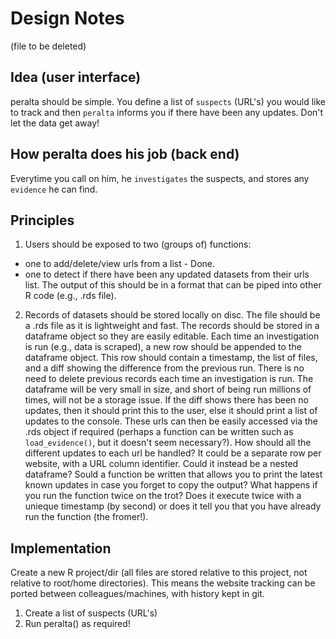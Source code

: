 # Design Notes
(file to be deleted)

## Idea (user interface)
peralta should be simple. You define a list of `suspects` (URL's) you would
like to track and then `peralta` informs you if there have been any updates.
Don't let the data get away!

## How peralta does his job (back end)
Everytime you call on him, he `investigates` the suspects, and stores any
`evidence` he can find.

## Principles
1. Users should be exposed to two (groups of) functions:
 - one to add/delete/view urls from a list - Done.
 - one to detect if there have been any updated datasets from their urls list.
   The output of this should be in a format that can be piped into other R code
   (e.g., .rds file).

2. Records of datasets should be stored locally on disc. The file should be a
.rds file as it is lightweight and fast. The records should be stored in a
dataframe object so they are easily editable. Each time an investigation is run
(e.g., data is scraped), a new row should be appended to the dataframe object.
This row should contain a timestamp, the list of files, and a diff showing the
difference from the previous run. There is no need to delete previous records
each time an investigation is run. The dataframe will be very small in size, and
short of being run millions of times, will not be a storage issue. If the diff
shows there has been no updates, then it should print this to the user, else it
should print a list of updates to the console. These urls can then be easily
accessed via the .rds object if required (perhaps a function can be written
such as `load_evidence()`, but it doesn't seem necessary?). How should all
the different updates to each url be handled? It could be a separate row per
website, with a URL column identifier. Could it instead be a nested dataframe?
Sould a function be written that allows you to print the latest known updates
in case you forget to copy the output? What happens if you run the function
twice on the trot? Does it execute twice with a unieque timestamp (by second)
or does it tell you that you have already run the function (the fromer!).

## Implementation
Create a new R project/dir (all files are stored relative to this project,
not relative to root/home directories). This means the website tracking can
be ported between colleagues/machines, with history kept in git.

1. Create a list of suspects (URL's)
2. Run peralta() as required!